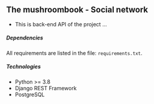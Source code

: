 ## The mushroombook - Social network

* This is back-end API of the project ...

##### Dependencies

All requirements are listed in the file: `requirements.txt`.

##### Technologies

* Python >= 3.8
* Django REST Framework
* PostgreSQL
